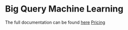 # Big Query Machine Learning
The full documentation can be found [here](https://cloud.google.com/bigquery-ml/docs/reference)
[Pricing](https://cloud.google.com/bigquery-ml/pricing)